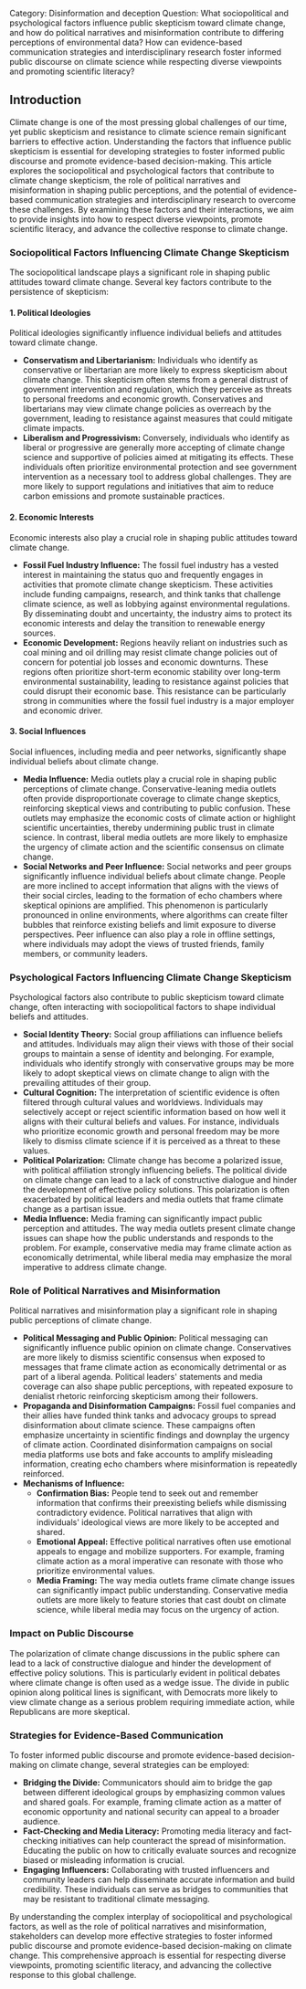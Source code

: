 Category: Disinformation and deception
Question: What sociopolitical and psychological factors influence public skepticism toward climate change, and how do political narratives and misinformation contribute to differing perceptions of environmental data? How can evidence-based communication strategies and interdisciplinary research foster informed public discourse on climate science while respecting diverse viewpoints and promoting scientific literacy?


## Introduction

Climate change is one of the most pressing global challenges of our time, yet public skepticism and resistance to climate science remain significant barriers to effective action. Understanding the factors that influence public skepticism is essential for developing strategies to foster informed public discourse and promote evidence-based decision-making. This article explores the sociopolitical and psychological factors that contribute to climate change skepticism, the role of political narratives and misinformation in shaping public perceptions, and the potential of evidence-based communication strategies and interdisciplinary research to overcome these challenges. By examining these factors and their interactions, we aim to provide insights into how to respect diverse viewpoints, promote scientific literacy, and advance the collective response to climate change.

### Sociopolitical Factors Influencing Climate Change Skepticism

The sociopolitical landscape plays a significant role in shaping public attitudes toward climate change. Several key factors contribute to the persistence of skepticism:

#### 1. Political Ideologies

Political ideologies significantly influence individual beliefs and attitudes toward climate change. 

- **Conservatism and Libertarianism:** Individuals who identify as conservative or libertarian are more likely to express skepticism about climate change. This skepticism often stems from a general distrust of government intervention and regulation, which they perceive as threats to personal freedoms and economic growth. Conservatives and libertarians may view climate change policies as overreach by the government, leading to resistance against measures that could mitigate climate impacts.
- **Liberalism and Progressivism:** Conversely, individuals who identify as liberal or progressive are generally more accepting of climate change science and supportive of policies aimed at mitigating its effects. These individuals often prioritize environmental protection and see government intervention as a necessary tool to address global challenges. They are more likely to support regulations and initiatives that aim to reduce carbon emissions and promote sustainable practices.

#### 2. Economic Interests

Economic interests also play a crucial role in shaping public attitudes toward climate change.

- **Fossil Fuel Industry Influence:** The fossil fuel industry has a vested interest in maintaining the status quo and frequently engages in activities that promote climate change skepticism. These activities include funding campaigns, research, and think tanks that challenge climate science, as well as lobbying against environmental regulations. By disseminating doubt and uncertainty, the industry aims to protect its economic interests and delay the transition to renewable energy sources.
- **Economic Development:** Regions heavily reliant on industries such as coal mining and oil drilling may resist climate change policies out of concern for potential job losses and economic downturns. These regions often prioritize short-term economic stability over long-term environmental sustainability, leading to resistance against policies that could disrupt their economic base. This resistance can be particularly strong in communities where the fossil fuel industry is a major employer and economic driver.

#### 3. Social Influences

Social influences, including media and peer networks, significantly shape individual beliefs about climate change.

- **Media Influence:** Media outlets play a crucial role in shaping public perceptions of climate change. Conservative-leaning media outlets often provide disproportionate coverage to climate change skeptics, reinforcing skeptical views and contributing to public confusion. These outlets may emphasize the economic costs of climate action or highlight scientific uncertainties, thereby undermining public trust in climate science. In contrast, liberal media outlets are more likely to emphasize the urgency of climate action and the scientific consensus on climate change.
- **Social Networks and Peer Influence:** Social networks and peer groups significantly influence individual beliefs about climate change. People are more inclined to accept information that aligns with the views of their social circles, leading to the formation of echo chambers where skeptical opinions are amplified. This phenomenon is particularly pronounced in online environments, where algorithms can create filter bubbles that reinforce existing beliefs and limit exposure to diverse perspectives. Peer influence can also play a role in offline settings, where individuals may adopt the views of trusted friends, family members, or community leaders.

### Psychological Factors Influencing Climate Change Skepticism

Psychological factors also contribute to public skepticism toward climate change, often interacting with sociopolitical factors to shape individual beliefs and attitudes.

- **Social Identity Theory:** Social group affiliations can influence beliefs and attitudes. Individuals may align their views with those of their social groups to maintain a sense of identity and belonging. For example, individuals who identify strongly with conservative groups may be more likely to adopt skeptical views on climate change to align with the prevailing attitudes of their group.
- **Cultural Cognition:** The interpretation of scientific evidence is often filtered through cultural values and worldviews. Individuals may selectively accept or reject scientific information based on how well it aligns with their cultural beliefs and values. For instance, individuals who prioritize economic growth and personal freedom may be more likely to dismiss climate science if it is perceived as a threat to these values.
- **Political Polarization:** Climate change has become a polarized issue, with political affiliation strongly influencing beliefs. The political divide on climate change can lead to a lack of constructive dialogue and hinder the development of effective policy solutions. This polarization is often exacerbated by political leaders and media outlets that frame climate change as a partisan issue.
- **Media Influence:** Media framing can significantly impact public perception and attitudes. The way media outlets present climate change issues can shape how the public understands and responds to the problem. For example, conservative media may frame climate action as economically detrimental, while liberal media may emphasize the moral imperative to address climate change.

### Role of Political Narratives and Misinformation

Political narratives and misinformation play a significant role in shaping public perceptions of climate change.

- **Political Messaging and Public Opinion:** Political messaging can significantly influence public opinion on climate change. Conservatives are more likely to dismiss scientific consensus when exposed to messages that frame climate action as economically detrimental or as part of a liberal agenda. Political leaders' statements and media coverage can also shape public perceptions, with repeated exposure to denialist rhetoric reinforcing skepticism among their followers.
- **Propaganda and Disinformation Campaigns:** Fossil fuel companies and their allies have funded think tanks and advocacy groups to spread disinformation about climate science. These campaigns often emphasize uncertainty in scientific findings and downplay the urgency of climate action. Coordinated disinformation campaigns on social media platforms use bots and fake accounts to amplify misleading information, creating echo chambers where misinformation is repeatedly reinforced.
- **Mechanisms of Influence:**
  - **Confirmation Bias:** People tend to seek out and remember information that confirms their preexisting beliefs while dismissing contradictory evidence. Political narratives that align with individuals' ideological views are more likely to be accepted and shared.
  - **Emotional Appeal:** Effective political narratives often use emotional appeals to engage and mobilize supporters. For example, framing climate action as a moral imperative can resonate with those who prioritize environmental values.
  - **Media Framing:** The way media outlets frame climate change issues can significantly impact public understanding. Conservative media outlets are more likely to feature stories that cast doubt on climate science, while liberal media may focus on the urgency of action.

### Impact on Public Discourse

The polarization of climate change discussions in the public sphere can lead to a lack of constructive dialogue and hinder the development of effective policy solutions. This is particularly evident in political debates where climate change is often used as a wedge issue. The divide in public opinion along political lines is significant, with Democrats more likely to view climate change as a serious problem requiring immediate action, while Republicans are more skeptical.

### Strategies for Evidence-Based Communication

To foster informed public discourse and promote evidence-based decision-making on climate change, several strategies can be employed:

- **Bridging the Divide:** Communicators should aim to bridge the gap between different ideological groups by emphasizing common values and shared goals. For example, framing climate action as a matter of economic opportunity and national security can appeal to a broader audience.
- **Fact-Checking and Media Literacy:** Promoting media literacy and fact-checking initiatives can help counteract the spread of misinformation. Educating the public on how to critically evaluate sources and recognize biased or misleading information is crucial.
- **Engaging Influencers:** Collaborating with trusted influencers and community leaders can help disseminate accurate information and build credibility. These individuals can serve as bridges to communities that may be resistant to traditional climate messaging.

By understanding the complex interplay of sociopolitical and psychological factors, as well as the role of political narratives and misinformation, stakeholders can develop more effective strategies to foster informed public discourse and promote evidence-based decision-making on climate change. This comprehensive approach is essential for respecting diverse viewpoints, promoting scientific literacy, and advancing the collective response to this global challenge.

